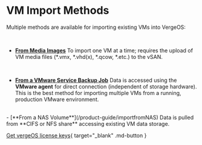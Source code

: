 

# VM Import Methods

Multiple methods are available for importing existing VMs into VergeOS:

<br>

- [**From Media Images**](/product-guide/importfromupload)
To import one VM at a time; requires the upload of VM media files (*.vmx, *.vhd(x), *.qcow, *.etc.) to the vSAN.
<br>

- [**From a VMware Service Backup Job**](/product-guide/importvmware)
Data is accessed using the **VMware agent** for direct connection (independent of storage hardware). This is the best method for importing multiple VMs from a running, production VMware environment.
<br>
- [**From a NAS Volume**](/product-guide/importfromNAS)
Data is pulled from **CIFS or NFS share** accessing existing VM data storage.
<br>

[Get vergeOS license keys](https://www.verge.io/test-drive){ target="_blank" .md-button }